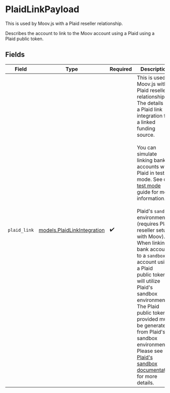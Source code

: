 # PlaidLinkPayload

This is used by Moov.js with a Plaid reseller relationship. 

Describes the account to link to the Moov account using a Plaid using a Plaid public token.


## Fields

| Field                                                                                                                                                                                                                                                                                                                                                                                                                                                                                                                                                                                                                                                                                                                                                            | Type                                                                                                                                                                                                                                                                                                                                                                                                                                                                                                                                                                                                                                                                                                                                                             | Required                                                                                                                                                                                                                                                                                                                                                                                                                                                                                                                                                                                                                                                                                                                                                         | Description                                                                                                                                                                                                                                                                                                                                                                                                                                                                                                                                                                                                                                                                                                                                                      |
| ---------------------------------------------------------------------------------------------------------------------------------------------------------------------------------------------------------------------------------------------------------------------------------------------------------------------------------------------------------------------------------------------------------------------------------------------------------------------------------------------------------------------------------------------------------------------------------------------------------------------------------------------------------------------------------------------------------------------------------------------------------------- | ---------------------------------------------------------------------------------------------------------------------------------------------------------------------------------------------------------------------------------------------------------------------------------------------------------------------------------------------------------------------------------------------------------------------------------------------------------------------------------------------------------------------------------------------------------------------------------------------------------------------------------------------------------------------------------------------------------------------------------------------------------------- | ---------------------------------------------------------------------------------------------------------------------------------------------------------------------------------------------------------------------------------------------------------------------------------------------------------------------------------------------------------------------------------------------------------------------------------------------------------------------------------------------------------------------------------------------------------------------------------------------------------------------------------------------------------------------------------------------------------------------------------------------------------------- | ---------------------------------------------------------------------------------------------------------------------------------------------------------------------------------------------------------------------------------------------------------------------------------------------------------------------------------------------------------------------------------------------------------------------------------------------------------------------------------------------------------------------------------------------------------------------------------------------------------------------------------------------------------------------------------------------------------------------------------------------------------------- |
| `plaid_link`                                                                                                                                                                                                                                                                                                                                                                                                                                                                                                                                                                                                                                                                                                                                                     | [models.PlaidLinkIntegration](../models/plaidlinkintegration.md)                                                                                                                                                                                                                                                                                                                                                                                                                                                                                                                                                                                                                                                                                                 | :heavy_check_mark:                                                                                                                                                                                                                                                                                                                                                                                                                                                                                                                                                                                                                                                                                                                                               | This is used by Moov.js with a Plaid reseller relationship. The details of a Plaid link integration for a linked funding source.<br/><br/>You can simulate linking bank accounts with Plaid in test mode. See our [test mode](https://docs.moov.io/guides/get-started/test-mode/#plaid)<br/>guide for more information.<br/><br/>Plaid's `sandbox` environment - (requires Plaid reseller setup with Moov). When linking a bank account to a `sandbox` account using a Plaid <br/>public token it will utilize Plaid's sandbox environment. The Plaid public token provided must be generated from Plaid's sandbox environment. <br/>Please see <a href="https://plaid.com/docs/api/sandbox/#sandboxpublic_tokencreate" target="_blank">Plaid's sandbox documentation</a> for more <br/>details. |